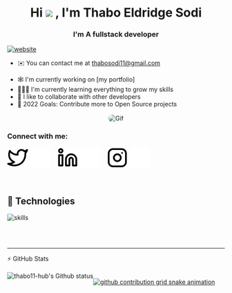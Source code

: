 <h1 align="center">Hi <img src="https://media.giphy.com/media/hvRJCLFzcasrR4ia7z/giphy.gif" width="30px"/> , I'm Thabo Eldridge Sodi</h1>
<h3 align="center">I'm A fullstack developer</h3>


[![website](https://img.shields.io/badge/PortfolioWebsite-currentlyUnderConstruction-2648ff?style=flat-square&logo=google-chrome)](https://)

* ✉️  You can contact me at [thabosodi11@gmail.com](mailto:thabosodi11@gmail.com)

- 🕸️ I'm currently working on [my portfolio]
- 👨🏾‍💻 I'm currently learning everything to grow my skills
- 🤝 I like to collaborate with other developers
- 📝 2022 Goals: Contribute more to Open Source projects

<div align="center">
  <img align="center" alt="Gif" height="330em" style="border-radius:50px;" src="https://qph.fs.quoracdn.net/main-qimg-03a4a5f034bf0bafa661fd8a8aabedc8">
</div>
       
### Connect with me:

[![twitter](./img/twitter-light.svg)](https://twitter.com/#gh-light-mode-only)
[![twitter](./img/twitter-dark.svg)](https://twitter.com/#gh-dark-mode-only)
&nbsp;&nbsp;
[![linkedin](./img/linkedin-light.svg)](https://linkedin.com/in/thabo-eldridge-sodi-5113741b5#gh-light-mode-only)
[![linkedin](./img/linkedin-dark.svg)](https://linkedin.com/in/thabo-eldridge-sodi-5113741b5#gh-dark-mode-only)
&nbsp;&nbsp;
[![instagram](./img/instagram-light.svg)](https://instagram.com/#gh-light-mode-only)
[![instagram](./img/instagram-dark.svg)](https://instagram.com/#gh-dark-mode-only)
 
<br />


## 🔧 Technologies

![skills](https://skillicons.dev/icons?i=html,cpp,css,js,angular,ts,wordpress,nodejs,vue,mongodb,postgres,mysql,docker,git,gitlab,figma,azure,netlify,visualstudio,vscode&theme=light)


<br />
<br />

---

<summary>⚡ GitHub Stats</summary>
<br>
  
<img align="left" alt="thabo11-hub's Github status" src="https://github-readme-stats.vercel.app/api?username=thabo11-hub&show_icons=true&theme=tokyonight&hide_border=true" />
</details>

[![github contribution grid snake animation](https://cdn.jsdelivr.net/gh/sy-records/sy-records@output/github-contribution-grid-snake.svg)](https://github.com/sy-records)

[twitter]: https://twitter.com/ThabovanSodi
[instagram]: https://www.instagram.com/thabo_eldridge/
[linkedin]: https://www.linkedin.com/in/thabo-eldridge-sodi-5113741b5/
